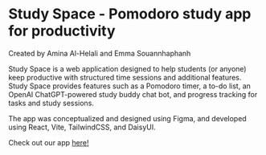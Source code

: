 <h1>Study Space - Pomodoro study app for productivity</h1>

Created by Amina Al-Helali and Emma Souannhaphanh

Study Space is a web application designed to help students (or anyone) keep productive with structured time sessions and additional features. Study Space provides features such as a Pomodoro timer, a to-do list, an OpenAI ChatGPT-powered study buddy chat bot, and progress tracking for tasks and study sessions.

The app was conceptualized and designed using Figma, and developed using React, Vite, TailwindCSS, and DaisyUI.

Check out our app <a href="https://study-space-pomodoro.netlify.app/">here!</a>
